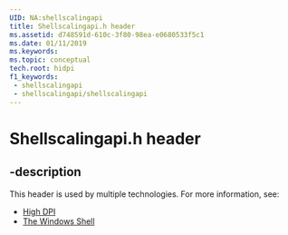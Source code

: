 ```yaml
---
UID: NA:shellscalingapi
title: Shellscalingapi.h header
ms.assetid: d748591d-610c-3f80-98ea-e0680533f5c1
ms.date: 01/11/2019
ms.keywords: 
ms.topic: conceptual
tech.root: hidpi
f1_keywords:
 - shellscalingapi
 - shellscalingapi/shellscalingapi
---
```


# Shellscalingapi.h header


## -description

This header is used by multiple technologies. For more information, see:

- [High DPI](../_hidpi/index.md)
- [The Windows Shell](../_shell/index.md)

